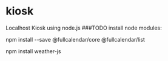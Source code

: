 # kiosk
Localhost Kiosk using node.js
###TODO
install node modules: 

npm install --save @fullcalendar/core @fullcalendar/list

npm install weather-js
